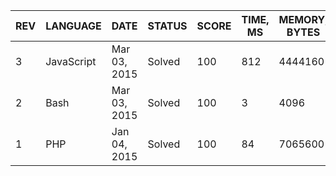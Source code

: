 | REV | LANGUAGE | DATE | STATUS | SCORE | TIME, MS | MEMORY, BYTES | IN RANKING | UNIQUE | RANKING POINTS |
|-----|----------|------|--------|-------|----------|---------------|------------|--------|----------------|
| 3 | JavaScript | Mar 03, 2015 | Solved | 100 | 812 | 4444160 | yes | yes | 29.869 |
| 2 | Bash | Mar 03, 2015 | Solved | 100 | 3 | 4096 | yes | yes | 34.783 |
| 1 | PHP | Jan 04, 2015 | Solved | 100 | 84 | 7065600 | yes | yes | 28.956 |
